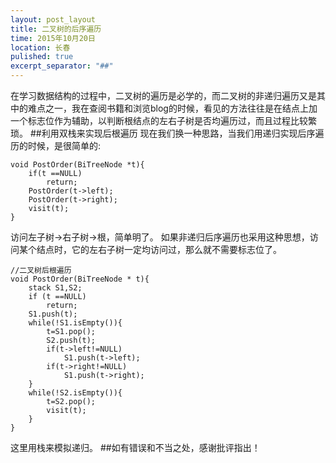 ```yaml
---
layout: post_layout
title: ﻿二叉树的后序遍历
time: 2015年10月20日
location: 长春
pulished: true
excerpt_separator: "##"
---
```


在学习数据结构的过程中，二叉树的遍历是必学的，而二叉树的非递归遍历又是其中的难点之一，我在查阅书籍和浏览blog的时候，看见的方法往往是在结点上加一个标志位作为辅助，以判断根结点的左右子树是否均遍历过，而且过程比较繁琐。
##利用双栈来实现后根遍历
现在我们换一种思路，当我们用递归实现后序遍历的时候，是很简单的:
```
void PostOrder(BiTreeNode *t){
    if(t ==NULL)
        return;
    PostOrder(t->left);
    PostOrder(t->right);
    visit(t);
}
```
访问左子树->右子树->根，简单明了。
如果非递归后序遍历也采用这种思想，访问某个结点时，它的左右子树一定均访问过，那么就不需要标志位了。
```
//二叉树后根遍历
void PostOrder(BiTreeNode * t){
    stack S1,S2;
    if (t ==NULL)
        return;
    S1.push(t);
    while(!S1.isEmpty()){
        t=S1.pop();
        S2.push(t);
        if(t->left!=NULL)
            S1.push(t->left);
        if(t->right!=NULL)
            S1.push(t->right);
    }
    while(!S2.isEmpty()){
        t=S2.pop();
        visit(t);
    }
}
```
这里用栈来模拟递归。
##如有错误和不当之处，感谢批评指出！
